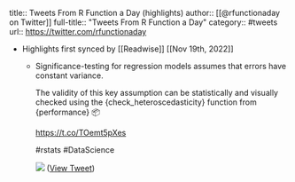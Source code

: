 title:: Tweets From R Function a Day (highlights)
author:: [[@rfunctionaday on Twitter]]
full-title:: "Tweets From R Function a Day"
category:: #tweets
url:: https://twitter.com/rfunctionaday

- Highlights first synced by [[Readwise]] [[Nov 19th, 2022]]
	- Significance-testing for regression models assumes that errors have constant variance.
	  
	  The validity of this key assumption can be statistically and visually checked using the {check_heteroscedasticity} function from {performance} 📦
	  
	  https://t.co/TOemt5pXes
	  
	  #rstats #DataScience 
	  
	  ![](https://pbs.twimg.com/media/E35L2PZXwAIO-yC.jpg) ([View Tweet](https://twitter.com/rfunctionaday/status/1404643533001302021))
